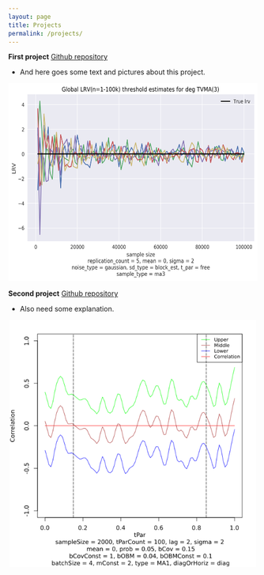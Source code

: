 ```yaml
---
layout: page
title: Projects
permalink: /projects/
---
```


**First project** [Github repository](https://github.com/statistics101/nscb2)
- And here goes some text and pictures about this project.
<p style="text-align: center;"><img src="/assets/images/first_project.png"
    width="600" height="400"></p>

**Second project** [Github repository](https://github.com/statistics101/nw-vs-t)
- Also need some explanation.
<p style="text-align: center;"><img src="/assets/images/second_project.png"
    width="500" height="500"></p>
